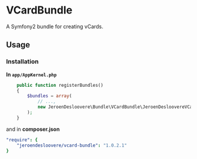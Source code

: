 # VCardBundle
A Symfony2 bundle for creating vCards.

## Usage

### Installation

**In ```app/AppKernel.php```**
```php
    public function registerBundles()
    {
        $bundles = array(
            // ...,
            new JeroenDesloovere\Bundle\VCardBundle\JeroenDesloovereVCardBundle()
        );
    }
```

and in **composer.json**

```yaml
"require": {
    "jeroendesloovere/vcard-bundle": "1.0.2.1"
}
```
